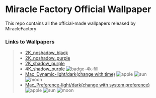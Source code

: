 # Miracle Factory Official Wallpaper
This repo contains all the official-made wallpapers released by MiracleFactory

### Links to Wallpapers
> * [2K_noshadow_black](https://miraclefactory.co/wallpaper/2K_noshadow_black.png)
> * [2K_noshadow_purple](https://miraclefactory.co/wallpaper/2K_noshadow_purple.png)
> * [2K_shadow_purple](https://miraclefactory.co/wallpaper/2K_shadow_purple.png)
> * [4K_shadow_purple](https://miraclefactory.co/wallpaper/4K_shadow_purple.png) ![badge-4k-fill](https://user-images.githubusercontent.com/89094576/174475592-fd90a647-4fdd-41e1-a0fc-f880d4aec6ce.svg)
> * [Mac_Dynamic-light/dark(change with time)](https://miraclefactory.co/wallpaper/mf_dynamic.heic) ![apple](https://user-images.githubusercontent.com/89094576/177595687-04961c5e-6c64-468e-8126-5002429b5a07.svg) ![sun](https://user-images.githubusercontent.com/89094576/177568313-7eb65475-5775-481a-8fa5-8cac15468926.svg) ![moon](https://user-images.githubusercontent.com/89094576/177568326-6d3b18ad-4725-461b-a50b-1ccb15161e40.svg)
> * [Mac_Preference-light/dark(change with system preference)](https://miraclefactory.co/wallpaper/mf_preference.heic) ![apple](https://user-images.githubusercontent.com/89094576/177595687-04961c5e-6c64-468e-8126-5002429b5a07.svg) ![sun](https://user-images.githubusercontent.com/89094576/177568313-7eb65475-5775-481a-8fa5-8cac15468926.svg) ![moon](https://user-images.githubusercontent.com/89094576/177568326-6d3b18ad-4725-461b-a50b-1ccb15161e40.svg)

